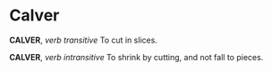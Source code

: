 # Calver

**CALVER**, _verb transitive_ To cut in slices.

**CALVER**, _verb intransitive_ To shrink by cutting, and not fall to pieces.